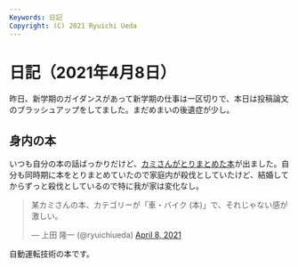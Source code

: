 ```yaml
---
Keywords: 日記
Copyright: (C) 2021 Ryuichi Ueda
---
```


# 日記（2021年4月8日）

昨日、新学期のガイダンスがあって新学期の仕事は一区切りで、本日は投稿論文のブラッシュアップをしてました。まだめまいの後遺症が少し。

## 身内の本

いつも自分の本の話ばっかりだけど、[カミさんがとりまとめた本](https://amzn.to/3t1VWSh)が出ました。自分も同時期に本をとりまとめていたので家庭内が殺伐としていたけど、結婚してからずっと殺伐としているので特に我が家は変化なし。

<blockquote class="twitter-tweet" data-partner="tweetdeck"><p lang="ja" dir="ltr">某カミさんの本、カテゴリーが「車・バイク (本)」で、それじゃない感が激しい。</p>&mdash; 上田 隆一 (@ryuichiueda) <a href="https://twitter.com/ryuichiueda/status/1380146584776663047?ref_src=twsrc%5Etfw">April 8, 2021</a></blockquote>
<script async src="https://platform.twitter.com/widgets.js" charset="utf-8"></script>


自動運転技術の本です。
